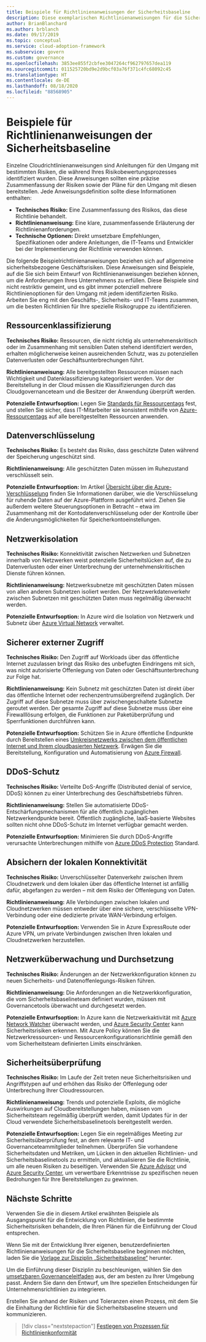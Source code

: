 ```yaml
---
title: Beispiele für Richtlinienanweisungen der Sicherheitsbaseline
description: Diese exemplarischen Richtlinienanweisungen für die Sicherheitsbaseline unterstützen Sie beim Entwerfen von Richtlinienanweisungen für die Anforderungen Ihrer Organisation.
author: BrianBlanchard
ms.author: brblanch
ms.date: 09/17/2019
ms.topic: conceptual
ms.service: cloud-adoption-framework
ms.subservice: govern
ms.custom: governance
ms.openlocfilehash: 3853ee855f2cbfee3047264cf962797657dea119
ms.sourcegitcommit: 011525720bd9e2d9bcf03a76f371c4fc68092c45
ms.translationtype: HT
ms.contentlocale: de-DE
ms.lasthandoff: 08/18/2020
ms.locfileid: "88568905"
---
```

# <a name="security-baseline-sample-policy-statements"></a>Beispiele für Richtlinienanweisungen der Sicherheitsbaseline

Einzelne Cloudrichtlinienanweisungen sind Anleitungen für den Umgang mit bestimmten Risiken, die während Ihres Risikobewertungsprozesses identifiziert wurden. Diese Anweisungen sollten eine präzise Zusammenfassung der Risiken sowie der Pläne für den Umgang mit diesen bereitstellen. Jede Anweisungsdefinition sollte diese Informationen enthalten:

- **Technisches Risiko:** Eine Zusammenfassung des Risikos, das diese Richtlinie behandelt.
- **Richtlinienanweisung:** Eine klare, zusammenfassende Erläuterung der Richtlinienanforderungen.
- **Technische Optionen:** Direkt umsetzbare Empfehlungen, Spezifikationen oder andere Anleitungen, die IT-Teams und Entwickler bei der Implementierung der Richtlinie verwenden können.

Die folgende Beispielrichtlinienanweisungen beziehen sich auf allgemeine sicherheitsbezogene Geschäftsrisiken. Diese Anweisungen sind Beispiele, auf die Sie sich beim Entwurf von Richtlinienanweisungen beziehen können, um die Anforderungen Ihres Unternehmens zu erfüllen. Diese Beispiele sind nicht restriktiv gemeint, und es gibt immer potenziell mehrere Richtlinienoptionen für den Umgang mit jedem identifizierten Risiko. Arbeiten Sie eng mit den Geschäfts-, Sicherheits- und IT-Teams zusammen, um die besten Richtlinien für Ihre spezielle Risikogruppe zu identifizieren.

## <a name="asset-classification"></a>Ressourcenklassifizierung

**Technisches Risiko:** Ressourcen, die nicht richtig als unternehmenskritisch oder im Zusammenhang mit sensiblen Daten stehend identifiziert werden, erhalten möglicherweise keinen ausreichenden Schutz, was zu potenziellen Datenverlusten oder Geschäftsunterbrechungen führt.

**Richtlinienanweisung:** Alle bereitgestellten Ressourcen müssen nach Wichtigkeit und Datenklassifizierung kategorisiert werden. Vor der Bereitstellung in der Cloud müssen die Klassifizierungen durch das Cloudgovernanceteam und die Besitzer der Anwendung überprüft werden.

**Potenzielle Entwurfsoption:** Legen Sie [Standards für Ressourcentags](../../decision-guides/resource-tagging/index.md) fest, und stellen Sie sicher, dass IT-Mitarbeiter sie konsistent mithilfe von [Azure-Ressourcentags](/azure/azure-resource-manager/management/tag-resources) auf alle bereitgestellten Ressourcen anwenden.

## <a name="data-encryption"></a>Datenverschlüsselung

**Technisches Risiko:** Es besteht das Risiko, dass geschützte Daten während der Speicherung ungeschützt sind.

**Richtlinienanweisung:** Alle geschützten Daten müssen im Ruhezustand verschlüsselt sein.

**Potenzielle Entwurfsoption:** Im Artikel [Übersicht über die Azure-Verschlüsselung](/azure/security/fundamentals/encryption-overview) finden Sie Informationen darüber, wie die Verschlüsselung für ruhende Daten auf der Azure-Plattform ausgeführt wird. Ziehen Sie außerdem weitere Steuerungsoptionen in Betracht – etwa im Zusammenhang mit der Kontodatenverschlüsselung oder der Kontrolle über die Änderungsmöglichkeiten für Speicherkontoeinstellungen.

## <a name="network-isolation"></a>Netzwerkisolation

**Technisches Risiko:** Konnektivität zwischen Netzwerken und Subnetzen innerhalb von Netzwerken weist potenzielle Sicherheitslücken auf, die zu Datenverlusten oder einer Unterbrechung der unternehmenskritischen Dienste führen können.

**Richtlinienanweisung:** Netzwerksubnetze mit geschützten Daten müssen von allen anderen Subnetzen isoliert werden. Der Netzwerkdatenverkehr zwischen Subnetzen mit geschützten Daten muss regelmäßig überwacht werden.

**Potenzielle Entwurfsoption:** In Azure wird die Isolation von Netzwerk und Subnetz über [Azure Virtual Network](/azure/virtual-network/virtual-networks-overview) verwaltet.

## <a name="secure-external-access"></a>Sicherer externer Zugriff

**Technisches Risiko:** Den Zugriff auf Workloads über das öffentliche Internet zuzulassen bringt das Risiko des unbefugten Eindringens mit sich, was nicht autorisierte Offenlegung von Daten oder Geschäftsunterbrechung zur Folge hat.

**Richtlinienanweisung:** Kein Subnetz mit geschützten Daten ist direkt über das öffentliche Internet oder rechenzentrumsübergreifend zugänglich. Der Zugriff auf diese Subnetze muss über zwischengeschaltete Subnetze geroutet werden. Der gesamte Zugriff auf diese Subnetze muss über eine Firewalllösung erfolgen, die Funktionen zur Paketüberprüfung und Sperrfunktionen durchführen kann.

**Potenzielle Entwurfsoption:** Schützen Sie in Azure öffentliche Endpunkte durch Bereitstellen eines [Umkreisnetzwerks zwischen dem öffentlichen Internet und Ihrem cloudbasierten Netzwerk](/azure/architecture/reference-architectures/dmz/secure-vnet-dmz?bc=%2fazure%2fcloud-adoption-framework%2f_bread%2ftoc.json&toc=%2fazure%2fcloud-adoption-framework%2ftoc.json). Erwägen Sie die Bereitstellung, Konfiguration und Automatisierung von [Azure Firewall](/azure/firewall/overview).

## <a name="ddos-protection"></a>DDoS-Schutz

**Technisches Risiko:** Verteilte DoS-Angriffe (Distributed denial of service, DDoS) können zu einer Unterbrechung des Geschäftsbetriebs führen.

**Richtlinienanweisung:** Stellen Sie automatisierte DDoS-Entschärfungsmechanismen für alle öffentlich zugänglichen Netzwerkendpunkte bereit. Öffentlich zugängliche, IaaS-basierte Websites sollten nicht ohne DDoS-Schutz im Internet verfügbar gemacht werden.

**Potenzielle Entwurfsoption:** Minimieren Sie durch DDoS-Angriffe verursachte Unterbrechungen mithilfe von [Azure DDoS Protection](/azure/virtual-network/ddos-protection-overview) Standard.

## <a name="secure-on-premises-connectivity"></a>Absichern der lokalen Konnektivität

**Technisches Risiko:** Unverschlüsselter Datenverkehr zwischen Ihrem Cloudnetzwerk und dem lokalen über das öffentliche Internet ist anfällig dafür, abgefangen zu werden – mit dem Risiko der Offenlegung von Daten.

**Richtlinienanweisung:** Alle Verbindungen zwischen lokalen und Cloudnetzwerken müssen entweder über eine sichere, verschlüsselte VPN-Verbindung oder eine dedizierte private WAN-Verbindung erfolgen.

**Potenzielle Entwurfsoption:** Verwenden Sie in Azure ExpressRoute oder Azure VPN, um private Verbindungen zwischen Ihren lokalen und Cloudnetzwerken herzustellen.

## <a name="network-monitoring-and-enforcement"></a>Netzwerküberwachung und Durchsetzung

**Technisches Risiko:** Änderungen an der Netzwerkkonfiguration können zu neuen Sicherheits- und Datenoffenlegungs-Risiken führen.

**Richtlinienanweisung:** Die Anforderungen an die Netzwerkkonfiguration, die vom Sicherheitsbaselineteam definiert wurden, müssen mit Governancetools überwacht und durchgesetzt werden.

**Potenzielle Entwurfsoption:** In Azure kann die Netzwerkaktivität mit [Azure Network Watcher](/azure/network-watcher/network-watcher-monitoring-overview) überwacht werden, und [Azure Security Center](/azure/security-center/security-center-network-recommendations) kann Sicherheitsrisiken erkennen. Mit Azure Policy können Sie die Netzwerkressourcen- und Ressourcenkonfigurationsrichtlinie gemäß den vom Sicherheitsteam definierten Limits einschränken.

## <a name="security-review"></a>Sicherheitsüberprüfung

**Technisches Risiko:** Im Laufe der Zeit treten neue Sicherheitsrisiken und Angriffstypen auf und erhöhen das Risiko der Offenlegung oder Unterbrechung Ihrer Cloudressourcen.

**Richtlinienanweisung:** Trends und potenzielle Exploits, die mögliche Auswirkungen auf Cloudbereitstellungen haben, müssen vom Sicherheitsteam regelmäßig überprüft werden, damit Updates für in der Cloud verwendete Sicherheitsbaselinetools bereitgestellt werden.

**Potenzielle Entwurfsoption:** Legen Sie ein regelmäßiges Meeting zur Sicherheitsüberprüfung fest, an dem relevante IT- und Governanceteammitglieder teilnehmen. Überprüfen Sie vorhandene Sicherheitsdaten und Metriken, um Lücken in den aktuellen Richtlinien- und Sicherheitsbaselinetools zu ermitteln, und aktualisieren Sie die Richtlinie, um alle neuen Risiken zu beseitigen. Verwenden Sie [Azure Advisor](/azure/advisor/advisor-overview) und [Azure Security Center](/azure/security-center/security-center-intro), um verwertbare Erkenntnisse zu spezifischen neuen Bedrohungen für Ihre Bereitstellungen zu gewinnen.

## <a name="next-steps"></a>Nächste Schritte

Verwenden Sie die in diesem Artikel erwähnten Beispiele als Ausgangspunkt für die Entwicklung von Richtlinien, die bestimmte Sicherheitsrisiken behandeln, die Ihren Plänen für die Einführung der Cloud entsprechen.

Wenn Sie mit der Entwicklung Ihrer eigenen, benutzerdefinierten Richtlinienanweisungen für die Sicherheitsbaseline beginnen möchten, laden Sie die [Vorlage zur Disziplin „Sicherheitsbaseline“](./template.md) herunter.

Um die Einführung dieser Disziplin zu beschleunigen, wählen Sie den [umsetzbaren Governanceleitfaden](../guides/index.md) aus, der am besten zu Ihrer Umgebung passt. Ändern Sie dann den Entwurf, um Ihre speziellen Entscheidungen für Unternehmensrichtlinien zu integrieren.

Erstellen Sie anhand der Risiken und Toleranzen einen Prozess, mit dem Sie die Einhaltung der Richtlinie für die Sicherheitsbaseline steuern und kommunizieren.

> [!div class="nextstepaction"]
> [Festlegen von Prozessen für Richtlinienkonformität](./compliance-processes.md)
